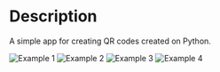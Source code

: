 Description
===========

A simple app for creating QR codes created on Python.

![Example 1](https://raw.githubusercontent.com/Crusader93/Simple_QR_Code/master/examples/1.jpg)
![Example 2](https://raw.githubusercontent.com/Crusader93/Simple_QR_Code/master/examples/2.jpg)
![Example 3](https://raw.githubusercontent.com/Crusader93/Simple_QR_Code/master/examples/4.jpg)
![Example 4](https://raw.githubusercontent.com/Crusader93/Simple_QR_Code/master/examples/3.jpg)
